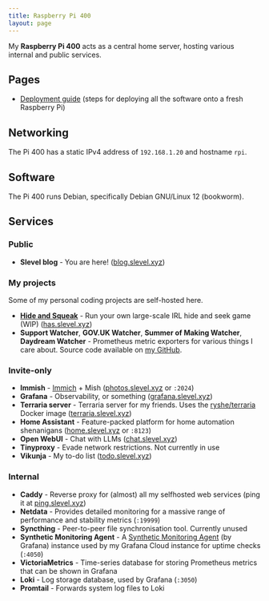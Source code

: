 ```yaml
---
title: Raspberry Pi 400
layout: page
---
```


My **Raspberry Pi 400** acts as a central home server, hosting various internal and public services.

## Pages

- [Deployment guide](./deployment-guide) (steps for deploying all the software onto a fresh Raspberry Pi)

## Networking

The Pi 400 has a static IPv4 address of `192.168.1.20` and hostname `rpi`.

## Software

The Pi 400 runs Debian, specifically Debian GNU/Linux 12 (bookworm).

## Services

### Public

- **Slevel blog** - You are here! ([blog.slevel.xyz](https://blog.slevel.xyz/))

### My projects

Some of my personal coding projects are self-hosted here.

- [**Hide and Squeak**](https://github.com/MMK21Hub/hide-and-squeak) - Run your own large-scale IRL hide and seek game (WIP) ([has.slevel.xyz](https://has.slevel.xyz/))
- **Support Watcher**, **GOV.UK Watcher**, **Summer of Making Watcher**, **Daydream Watcher** - Prometheus metric exporters for various things I care about. Source code available on [my GitHub](https://github.com/MMK21Hub/).

### Invite-only

- **Immish** - [Immich](https://immich.app/) + Mish ([photos.slevel.xyz](https://photos.slevel.xyz/) or `:2024`)
- **Grafana** - Observability, or something ([grafana.slevel.xyz](https://grafana.slevel.xyz/))
- **Terraria server** - Terraria server for my friends. Uses the [ryshe/terraria](https://hub.docker.com/r/ryshe/terraria/) Docker image ([terraria.slevel.xyz](https://terraria.slevel.xyz/))
- **Home Assistant** - Feature-packed platform for home automation shenanigans ([home.slevel.xyz](https://home.slevel.xyz/) or `:8123`)
- **Open WebUI** - Chat with LLMs ([chat.slevel.xyz](https://chat.slevel.xyz/))
- **Tinyproxy** - Evade network restrictions. Not currently in use
- **Vikunja** - My to-do list ([todo.slevel.xyz](https://todo.slevel.xyz/))

### Internal

- **Caddy** - Reverse proxy for (almost) all my selfhosted web services (ping it at [ping.slevel.xyz](https://ping.slevel.xyz/))
- **Netdata** - Provides detailed monitoring for a massive range of performance and stability metrics (`:19999`)
- **Syncthing** - Peer-to-peer file synchronisation tool. Currently unused
- **Synthetic Monitoring Agent** - A [Synthetic Monitoring Agent](https://github.com/grafana/synthetic-monitoring-agent) (by Grafana) instance used by my Grafana Cloud instance for uptime checks (`:4050`)
- **VictoriaMetrics** - Time-series database for storing Prometheus metrics that can be shown in Grafana
- **Loki** - Log storage database, used by Grafana (`:3050`)
- **Promtail** - Forwards system log files to Loki
